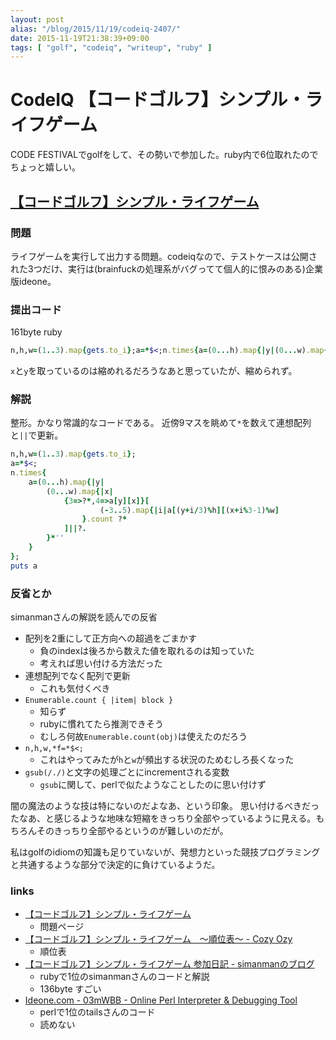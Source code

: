 ```yaml
---
layout: post
alias: "/blog/2015/11/19/codeiq-2407/"
date: 2015-11-19T21:38:39+09:00
tags: [ "golf", "codeiq", "writeup", "ruby" ]
---
```


# CodeIQ 【コードゴルフ】シンプル・ライフゲーム

CODE FESTIVALでgolfをして、その勢いで参加した。ruby内で6位取れたのでちょっと嬉しい。

<!-- more -->

## [【コードゴルフ】シンプル・ライフゲーム](https://codeiq.jp/challenge/2407)

### 問題

ライフゲームを実行して出力する問題。codeiqなので、テストケースは公開された3つだけ、実行は(brainfuckの処理系がバグってて個人的に恨みのある)企業版ideone。

### 提出コード

161byte ruby

``` ruby
n,h,w=(1..3).map{gets.to_i};a=*$<;n.times{a=(0...h).map{|y|(0...w).map{|x|{3=>?*,4=>a[y][x]}[(-3..5).map{|i|a[(y+i/3)%h][(x+i%3-1)%w]}.count ?*]||?.}*''}};puts a
```

`x`と`y`を取っているのは縮めれるだろうなあと思っていたが、縮められず。

### 解説

整形。かなり常識的なコードである。
近傍9マスを眺めて`*`を数えて連想配列と`||`で更新。

``` ruby
n,h,w=(1..3).map{gets.to_i};
a=*$<;
n.times{
    a=(0...h).map{|y|
        (0...w).map{|x|
            {3=>?*,4=>a[y][x]}[
                    (-3..5).map{|i|a[(y+i/3)%h][(x+i%3-1)%w]
                }.count ?*
            ]||?.
        }*''
    }
};
puts a
```

### 反省とか

simanmanさんの解説を読んでの反省

-   配列を2重にして正方向への超過をごまかす
    -   負のindexは後ろから数えた値を取れるのは知っていた
    -   考えれば思い付ける方法だった
-   連想配列でなく配列で更新
    -   これも気付くべき
-   `Enumerable.count { |item| block }`
    -   知らず
    -   rubyに慣れてたら推測できそう
    -   むしろ何故`Enumerable.count(obj)`は使えたのだろう
-   `n,h,w,*f=*$<;`
    -   これはやってみたが`h`と`w`が頻出する状況のためむしろ長くなった
-   `gsub(/./)`と文字の処理ごとにincrementされる変数
    -   `gsub`に関して、perlで似たようなことしたのに思い付けず

闇の魔法のような技は特にないのだよなあ、という印象。
思い付けるべきだったなあ、と感じるような地味な短縮をきっちり全部やっているように見える。もちろんそのきっちり全部やるというのが難しいのだが。

私はgolfのidiomの知識も足りていないが、発想力といった競技プログラミングと共通するような部分で決定的に負けているようだ。


### links

-   [【コードゴルフ】シンプル・ライフゲーム](https://codeiq.jp/challenge/2407)
    -   問題ページ
-   [【コードゴルフ】シンプル・ライフゲーム　～順位表～ - Cozy Ozy](http://d.hatena.ne.jp/Ozy/20151107)
    -   順位表
-   [【コードゴルフ】シンプル・ライフゲーム 参加日記 - simanmanのブログ](http://simanman.hatenablog.com/entry/2015/11/19/203517)
    -   rubyで1位のsimanmanさんのコードと解説
    -   136byte すごい
-   [Ideone.com - 03mWBB - Online Perl Interpreter & Debugging Tool](https://ideone.com/03mWBB)
    -   perlで1位のtailsさんのコード
    -   読めない

